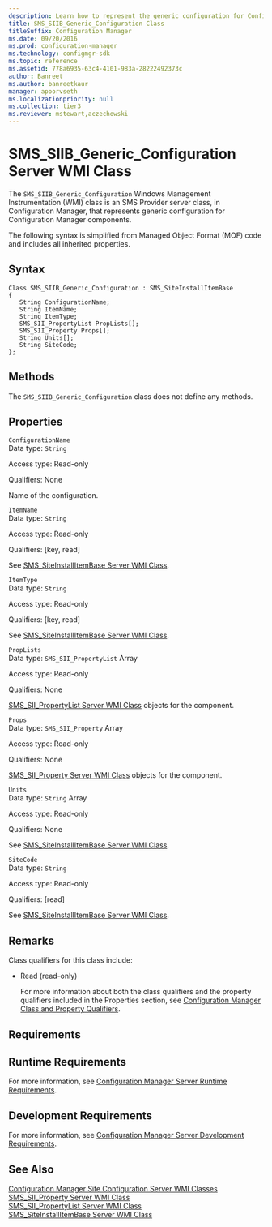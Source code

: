 ```yaml
---
description: Learn how to represent the generic configuration for Configuration Manager components with SMS_SIIB_Generic_Configuration.
title: SMS_SIIB_Generic_Configuration Class
titleSuffix: Configuration Manager
ms.date: 09/20/2016
ms.prod: configuration-manager
ms.technology: configmgr-sdk
ms.topic: reference
ms.assetid: 778a6935-63c4-4101-983a-28222492373c
author: Banreet
ms.author: banreetkaur
manager: apoorvseth
ms.localizationpriority: null
ms.collection: tier3
ms.reviewer: mstewart,aczechowski
---
```

# SMS_SIIB_Generic_Configuration Server WMI Class
The `SMS_SIIB_Generic_Configuration` Windows Management Instrumentation (WMI) class is an SMS Provider server class, in Configuration Manager, that represents generic configuration for Configuration Manager components.  

 The following syntax is simplified from Managed Object Format (MOF) code and includes all inherited properties.  

## Syntax  

```  
Class SMS_SIIB_Generic_Configuration : SMS_SiteInstallItemBase   
{  
   String ConfigurationName;  
   String ItemName;  
   String ItemType;  
   SMS_SII_PropertyList PropLists[];  
   SMS_SII_Property Props[];  
   String Units[];  
   String SiteCode;  
};  
```  

## Methods  
 The `SMS_SIIB_Generic_Configuration` class does not define any methods.  

## Properties  
 `ConfigurationName`  
 Data type: `String`  

 Access type: Read-only  

 Qualifiers: None  

 Name of the configuration.  

 `ItemName`  
 Data type: `String`  

 Access type: Read-only  

 Qualifiers: [key, read]  

 See [SMS_SiteInstallItemBase Server WMI Class](../../../../../develop/reference/core/servers/configure/sms_siteinstallitembase-server-wmi-class.md).  

 `ItemType`  
 Data type: `String`  

 Access type: Read-only  

 Qualifiers: [key, read]  

 See [SMS_SiteInstallItemBase Server WMI Class](../../../../../develop/reference/core/servers/configure/sms_siteinstallitembase-server-wmi-class.md).  

 `PropLists`  
 Data type: `SMS_SII_PropertyList` Array  

 Access type: Read-only  

 Qualifiers: None  

 [SMS_SII_PropertyList Server WMI Class](../../../../../develop/reference/core/servers/configure/sms_sii_propertylist-server-wmi-class.md) objects for the component.  

 `Props`  
 Data type: `SMS_SII_Property` Array  

 Access type: Read-only  

 Qualifiers: None  

 [SMS_SII_Property Server WMI Class](../../../../../develop/reference/core/servers/configure/sms_sii_property-server-wmi-class.md) objects for the component.  

 `Units`  
 Data type: `String` Array  

 Access type: Read-only  

 Qualifiers: None  

 See [SMS_SiteInstallItemBase Server WMI Class](../../../../../develop/reference/core/servers/configure/sms_siteinstallitembase-server-wmi-class.md).  

 `SiteCode`  
 Data type: `String`  

 Access type: Read-only  

 Qualifiers: [read]  

 See [SMS_SiteInstallItemBase Server WMI Class](../../../../../develop/reference/core/servers/configure/sms_siteinstallitembase-server-wmi-class.md).  

## Remarks  
 Class qualifiers for this class include:  

- Read (read-only)  

  For more information about both the class qualifiers and the property qualifiers included in the Properties section, see [Configuration Manager Class and Property Qualifiers](../../../../../develop/reference/misc/class-and-property-qualifiers.md).  

## Requirements  

## Runtime Requirements  
 For more information, see [Configuration Manager Server Runtime Requirements](../../../../../develop/core/reqs/server-runtime-requirements.md).  

## Development Requirements  
 For more information, see [Configuration Manager Server Development Requirements](../../../../../develop/core/reqs/server-development-requirements.md).  

## See Also  
 [Configuration Manager Site Configuration Server WMI Classes](../../../../../develop/reference/core/servers/configure/site-configuration-server-wmi-classes.md)   
 [SMS_SII_Property Server WMI Class](../../../../../develop/reference/core/servers/configure/sms_sii_property-server-wmi-class.md)   
 [SMS_SII_PropertyList Server WMI Class](../../../../../develop/reference/core/servers/configure/sms_sii_propertylist-server-wmi-class.md)   
 [SMS_SiteInstallItemBase Server WMI Class](../../../../../develop/reference/core/servers/configure/sms_siteinstallitembase-server-wmi-class.md)
